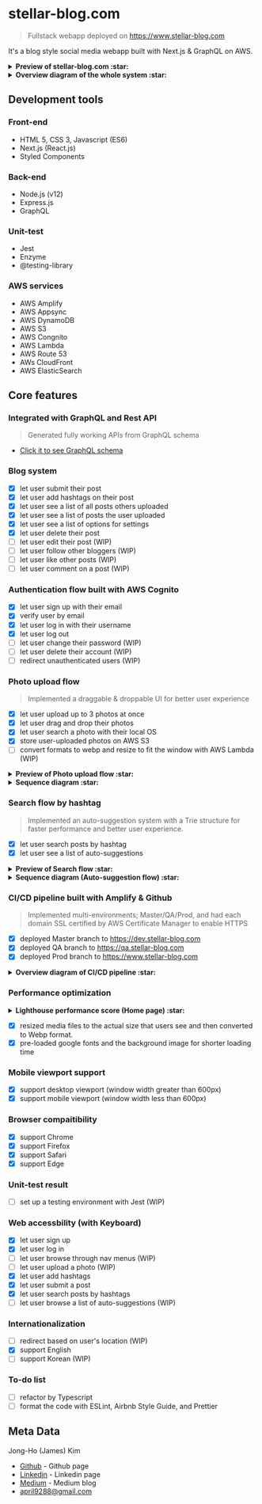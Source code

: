 # stellar-blog.com
> Fullstack webapp deployed on https://www.stellar-blog.com

It's a blog style social media webapp built with Next.js & GraphQL on AWS.

<details>
  <summary>
    <b>
      Preview of stellar-blog.com :star:
    </b>
  </summary>
<br>
<img src="https://github.com/Stellar-blog/stellar-blog-webapp/blob/master/wiki/preview-login480.gif" alt="preview" />
</details>

<details>
  <summary>
    <b>
      Overview diagram of the whole system :star:
    </b>
  </summary>
<br>
<img src="https://github.com/Stellar-blog/stellar-blog-webapp/blob/master/wiki/General_Process.png" alt="General_Process" />
</details>

## Development tools
### Front-end
- HTML 5, CSS 3, Javascript (ES6)
- Next.js (React.js)
- Styled Components

### Back-end
- Node.js (v12)
- Express.js
- GraphQL

### Unit-test
- Jest
- Enzyme
- @testing-library

### AWS services
- AWS Amplify
- AWS Appsync
- AWS DynamoDB
- AWS S3
- AWS Congnito
- AWS Lambda
- AWS Route 53
- AWs CloudFront
- AWS ElasticSearch

## Core features
### Integrated with GraphQL and Rest API
> Generated fully working APIs from GraphQL schema

- [Click it to see GraphQL schema](https://github.com/Stellar-blog/stellar-blog-webapp/blob/master/amplify/backend/api/stellagraphqlapi/schema.graphql)

### Blog system
- [x] let user submit their post
- [x] let user add hashtags on their post
- [x] let user see a list of all posts others uploaded
- [x] let user see a list of posts the user uploaded
- [x] let user see a list of options for settings
- [x] let user delete their post
- [ ] let user edit their post (WIP)
- [ ] let user follow other bloggers (WIP)
- [ ] let user like other posts (WIP)
- [ ] let user comment on a post (WIP)

### Authentication flow built with AWS Cognito

- [x] let user sign up with their email
- [x] verify user by email
- [x] let user log in with their username
- [x] let user log out
- [ ] let user change their password (WIP)
- [ ] let user delete their account (WIP)
- [ ] redirect unauthenticated users (WIP)

### Photo upload flow
> Implemented a draggable & droppable UI for better user experience

- [x] let user upload up to 3 photos at once
- [x] let user drag and drop their photos
- [x] let user search a photo with their local OS
- [x] store user-uploaded photos on AWS S3
- [ ] convert formats to webp and resize to fit the window with AWS Lambda (WIP)

<details>
  <summary>
    <b>
      Preview of Photo upload flow :star:
    </b>
  </summary>
<br>
<img src="https://github.com/Stellar-blog/stellar-blog-webapp/blob/master/wiki/preview-photo-upload480.gif" alt="preview-photo-upload480" />
</details>

<details>
  <summary>
    <b>
      Sequence diagram :star:
    </b>
  </summary>
<br>
<img src="https://github.com/Stellar-blog/stellar-blog-webapp/blob/master/wiki/seq-diagram-photo-upload.png" alt="seq-diagram-photo-upload" />
</details>

### Search flow by hashtag
> Implemented an auto-suggestion system with a Trie structure for faster performance and better user experience.

- [x] let user search posts by hashtag
- [x] let user see a list of auto-suggestions 

<details>
  <summary>
    <b>
      Preview of Search flow :star:
    </b>
  </summary>
<br>
<img src="https://github.com/Stellar-blog/stellar-blog-webapp/blob/master/wiki/preview-search480.gif" alt="preview-search480" />
</details>

<details>
  <summary>
    <b>
      Sequence diagram (Auto-suggestion flow) :star:
    </b>
  </summary>
<br>
<img src="https://github.com/Stellar-blog/stellar-blog-webapp/blob/master/wiki/Autocomplete_Process.png" alt="Autocomplete_Process" />
</details>

### CI/CD pipeline built with Amplify & Github
> Implemented multi-environments; Master/QA/Prod, and had each domain SSL certified by AWS Certificate Manager to enable HTTPS

- [x] deployed Master branch to https://dev.stellar-blog.com
- [x] deployed QA branch to https://qa.stellar-blog.com
- [x] deployed Prod branch to https://www.stellar-blog.com

<details>
  <summary>
    <b>
      Overview diagram of CI/CD pipeline :star:
    </b>
  </summary>
<br>
<img src="https://github.com/Stellar-blog/stellar-blog-webapp/blob/master/wiki/CICD_Process.png" alt="CICD_Process" />
</details>

### Performance optimization

<details>
  <summary>
    <b>
      Lighthouse performance score (Home page) :star:
    </b>
  </summary>
<br>
<img src="https://github.com/Stellar-blog/stellar-blog-webapp/blob/master/wiki/performance_score.png" alt="performance_score" />
</details>

- [x] resized media files to the actual size that users see and then converted to Webp format.
- [x] pre-loaded google fonts and the background image for shorter loading time

### Mobile viewport support
- [x] support desktop viewport (window width greater than 600px)
- [x] support mobile  viewport (window width less than 600px)

### Browser compaitibility
- [x] support Chrome
- [x] support Firefox
- [x] support Safari
- [x] support Edge

### Unit-test result
- [ ] set up a testing environment with Jest (WIP)

### Web accessbility (with Keyboard)
- [x] let user sign up
- [x] let user log in
- [ ] let user browse through nav menus (WIP)
- [ ] let user upload a photo (WIP)
- [x] let user add hashtags 
- [x] let user submit a post
- [x] let user search posts by hashtags
- [ ] let user browse a list of auto-suggestions (WIP)

### Internationalization
- [ ] redirect based on user's location (WIP)
- [x] support English
- [ ] support Korean (WIP)

### To-do list
- [ ] refactor by Typescript
- [ ] format the code with ESLint, Airbnb Style Guide, and Prettier

## Meta Data
Jong-Ho (James) Kim
- [Github](https://github.com/april9288) - Github page
- [Linkedin](http://www.linkedin.com/in/james-kim-dev) - Linkedin page
- [Medium](https://medium.com/@april9288) - Medium blog
- april9288@gmail.com
